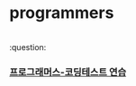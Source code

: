 # programmers
<br>
:question:

### [프로그래머스-코딩테스트 연습](https://school.programmers.co.kr/learn/challenges?order=recent)